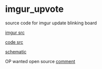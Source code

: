 # imgur_upvote
source code for imgur update blinking board

[imgur src](https://imgur.com/gallery/RtQPl)

[code src](http://pastebin.com/SRhYtpgs)

[schematic](https://i.imgur.com/Vc79JhZ.jpg)

OP wanted open source [comment](https://imgur.com/gallery/RtQPl/comment/708039170)

